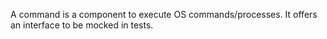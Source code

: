 A command is a component to execute OS commands/processes. It offers an interface to be mocked in tests.
